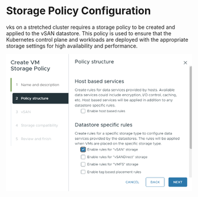# Storage Policy Configuration

vks on a stretched cluster requires a storage policy to be created and applied to the vSAN datastore. This policy is used to ensure that the Kubernetes control plane and workloads are deployed with the appropriate storage settings for high availability and performance.


![VSAN Stretched Cluster Storage Policy](./images/vks-prereq-storagePolicy.png)